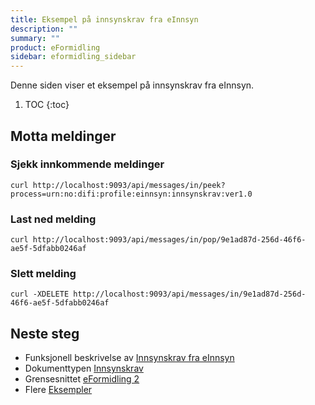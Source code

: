 ```yaml
---
title: Eksempel på innsynskrav fra eInnsyn
description: ""
summary: ""
product: eFormidling
sidebar: eformidling_sidebar
---
```


Denne siden viser et eksempel på innsynskrav fra eInnsyn.

1. TOC
{:toc}

## Motta meldinger

### Sjekk innkommende meldinger
```
curl http://localhost:9093/api/messages/in/peek?process=urn:no:difi:profile:einnsyn:innsynskrav:ver1.0
```

### Last ned melding
```
curl http://localhost:9093/api/messages/in/pop/9e1ad87d-256d-46f6-ae5f-5dfabb0246af
```

### Slett melding

```
curl -XDELETE http://localhost:9093/api/messages/in/9e1ad87d-256d-46f6-ae5f-5dfabb0246af
```

## Neste steg

- Funksjonell beskrivelse av [Innsynskrav fra eInnsyn](../../Funksjonalitet/innsynskrav)
- Dokumenttypen [Innsynskrav](../Dokumenttyper/innsynskrav)
- Grensesnittet [eFormidling 2](../integrasjonspunkt_eformidling2_api)
- Flere [Eksempler](./)
